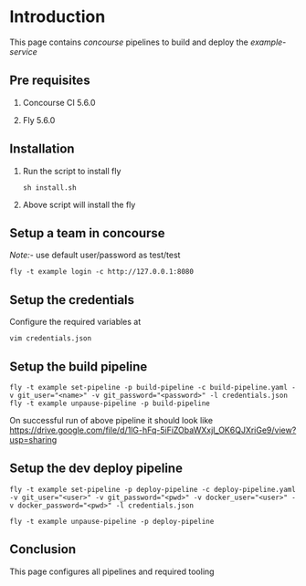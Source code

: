 # Introduction
  This page contains *concourse* pipelines to build and deploy the *example-service*
## Pre requisites
   1. Concourse CI 5.6.0

   2. Fly 5.6.0
## Installation

   1. Run the script to install fly

      ```
      sh install.sh
      ```

   2. Above script will install the fly
   
## Setup a team in concourse

   *Note:-* use default user/password as test/test

   ```
   fly -t example login -c http://127.0.0.1:8080
   ```
## Setup the credentials
   Configure the required variables at

   ```
   vim credentials.json
   ```
   
## Setup the build pipeline
   
   ```
   fly -t example set-pipeline -p build-pipeline -c build-pipeline.yaml -v git_user="<name>" -v git_password="<password>" -l credentials.json
   fly -t example unpause-pipeline -p build-pipeline
   
   ```

   On successful run of above pipeline it should look like
   https://drive.google.com/file/d/1lG-hFq-5iFiZObaWXxjI_OK6QJXriGe9/view?usp=sharing
   
## Setup the dev deploy pipeline

   ```
   fly -t example set-pipeline -p deploy-pipeline -c deploy-pipeline.yaml -v git_user="<user>" -v git_password="<pwd>" -v docker_user="<user>" -v docker_password="<pwd>" -l credentials.json

   fly -t example unpause-pipeline -p deploy-pipeline
   
   ```
## Conclusion
   This page configures all pipelines and required tooling